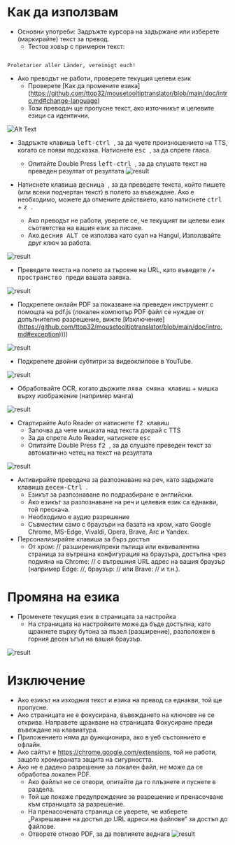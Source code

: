 # Как да използвам


- Основни употреби: Задръжте курсора на задържане или изберете (маркирайте) текст за превод.
  - Тестов ховър с примерен текст:
```console

Proletarier aller Länder, vereinigt euch!

```

  - Ако преводът не работи, проверете текущия целеви език
    - Проверете [Как да промените езика] (https://github.com/ttop32/mousetooltiptranslator/blob/main/doc/intro.md#change-language)
    - Този преводач ще пропусне текст, ако източникът и целевите езици са идентични.


![Alt Text](/doc/reagre.gif)



- Задръжте клавиша <kbd> left-ctrl </kbd>, за да чуете произношението на TTS, когато се появи подсказка. Натиснете <kbd> esc </kbd>, за да спрете гласа.
  - Опитайте Double Press <kbd> left-ctrl </kbd>, за да слушате текст на преведен резултат от резултата
![result](/doc/20.gif)



- Натиснете клавиша <kbd> десница </kbd>, за да преведете текста, който пишете (или всеки подчертан текст) в полето за въвеждане. Ако е необходимо, можете да отмените действието, като натиснете <kbd> ctrl </kbd> + <kbd> z </kbd>.
  - Ако преводът не работи, уверете се, че текущият ви целеви език съответства на вашия език за писане.
  - Ако <kbd> десния ALT </kbd> се използва като суап на Hangul,
Използвайте друг ключ за работа.


![result](/doc/11.gif)



- Преведете текста на полето за търсене на URL, като въведете <kbd>/</kbd>+<kbd> пространство </kbd> преди вашата заявка.


![result](/doc/21.gif)



- Подкрепете онлайн PDF за показване на преведен инструмент с помощта на pdf.js (локален компютър PDF файл се нуждае от допълнително разрешение, вижте [Изключение] (https://github.com/ttop32/mousetooltiptranslator/blob/main/doc/intro.md#exception))))


![result](/doc/12.gif)



- Подкрепете двойни субтитри за видеоклипове в YouTube.


![result](/doc/16.gif)



- Обработвайте OCR, когато държите <kbd> лява смяна </kbd> клавиш + мишка върху изображение (например манга)


![result](/doc/15.gif)



- Стартирайте Auto Reader от натиснете <kbd> f2 </kbd> клавиш
  - Започва да чете мишката над текста докрай с TTS
  - За да спрете Auto Reader, натиснете <kbd> esc </kbd>
  - Опитайте Double Press <kbd> f2 </kbd>, за да слушате преведен текст за автоматично четец на текст на резултата


![result](/doc/30.gif)



- Активирайте преводача за разпознаване на реч, като задържате клавиша <kbd> десен-Ctrl </kbd>.
  - Езикът за разпознаване по подразбиране е английски.
  - Ако езикът за разпознаване на реч и целевия език са еднакви, той прескача.
  - Необходимо е аудио разрешение
  - Съвместим само с браузъри на базата на хром, като Google Chrome, MS-Edge, Vivaldi, Opera, Brave, Arc и Yandex.
- Персонализирайте клавиша за бърз достъп
  - От хром: // разширения/преки пътища или еквивалентна страница за вътрешна конфигурация на браузъра, достъпна чрез подмяна на Chrome: // с вътрешния URL адрес на вашия браузър (например Edge: //, браузър: // или Brave: // и т.н.).
# Промяна на езика
- Променете текущия език в страницата за настройка
  - На страницата на настройките може да бъде достъпна, като щракнете върху бутона за пъзел (разширение), разположен в горния десен ъгъл на вашия браузър.


![result](/doc/14.gif)





# Изключение


- Ако езикът на изходния текст и езика на превод са еднакви, той ще пропусне.
- Ако страницата не е фокусирана, въвеждането на ключове не се открива.
Направете щракване на страницата Фокусиране преди въвеждане на клавиатура.
- Приложението няма да функционира, ако в уеб състоянието е офлайн.
- Ако сайтът е <https://chrome.google.com/extensions>, той не работи, защото хромираната защита на сигурността.
- Ако не е дадено разрешение за локален файл, не може да се обработва локален PDF.
  - Ако файлът не се отвори, опитайте да го плъзнете и пуснете в раздела.
  - Той ще покаже предупреждение за разрешение и пренасочване към страницата за разрешение.
  - На пренасочената страница се уверете, че изберете „Разрешаване на достъп до URL адреси на файлове“ за достъп до файлове.
  - Отворете отново PDF, за да повлияете веднага
![result](/doc/10.gif)
